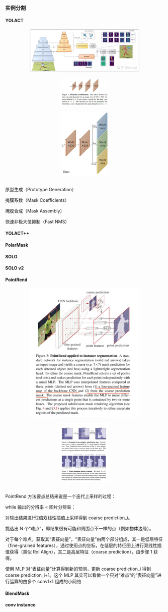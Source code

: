### 实例分割


#### YOLACT


<div align="center"> <img src="../pics/yolact1.png" width="70%"/> </div><br>

<div align="center"> <img src="../pics/yolact2.png" width="30%"/> </div><br>

<div align="center"> <img src="../pics/yolact3.png" width="30%"/> </div><br>

原型生成（Prototype Generation）

掩膜系数（Mask Coefficients）

掩膜合成（Mask Assembly）

快速非极大值抑制（Fast NMS）

#### YOLACT++


#### PolarMask


#### SOLO


#### SOLO v2


#### PointRend

<div align="center"> <img src="../pics/pointrend1.png" width="70%"/> </div><br>

<div align="center"> <img src="../pics/pointrend2.png" width="30%"/> </div><br>

PointRend 方法要点总结来说是一个迭代上采样的过程：

while 输出的分辨率 < 图片分辨率：

对输出结果进行2倍双线性插值上采样得到 coarse prediction_i。

挑选出 N 个“难点”，即结果很有可能和周围点不一样的点（例如物体边缘）。

对于每个难点，获取其“表征向量”，“表征向量”由两个部分组成，其一是低层特征（fine-grained features），通过使用点的坐标，在低层的特征图上进行双线性插值获得（类似 RoI Align），其二是高层特征（coarse prediction），由步骤 1 获得。

使用 MLP 对“表征向量”计算得到新的预测，更新 coarse prediction_i 得到 coarse prediction_i+1。这个 MLP 其实可以看做一个只对“难点”的“表征向量”进行运算的由多个 conv1x1 组成的小网络


#### BlendMask


#### conv instance

